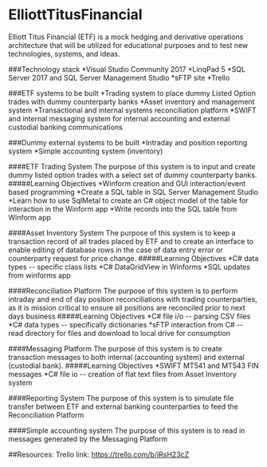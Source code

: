 # ElliottTitusFinancial
Elliott Titus Financial (ETF) is a mock hedging and derivative operations architecture that will be utilized for educational purposes and to test new technologies, systems, and ideas.

###Technology stack
*Visual Studio Community 2017
*LinqPad 5
*SQL Server 2017 and SQL Server Management Studio
*sFTP site
*Trello

###ETF systems to be built
*Trading system to place dummy Listed Option trades with dummy counterparty banks
*Asset inventory and management system
*Transactional and internal systems reconciliation platform
*SWIFT and internal messaging system for internal accounting and external custodial banking communications

###Dummy external systems to be built
*Intraday and position reporting system
*Simple accounting system (inventory)

####ETF Trading System
The purpose of this system is to input and create dummy listed option trades with a select set of dummy counterparty banks.
#####Learning Objectives
*Winform creation and GUI interaction/event based programming
*Create a SQL table in SQL Server Management Studio
*Learn how to use SqlMetal to create an C# object model of the table for interaction in the Winform app
*Write records into the SQL table from Winform app

####Asset Inventory System
The purpose of this system is to keep a transaction record of all trades placed by ETF and to create an interface to enable editing of database rows in the case of data entry error or counterparty request for price change.
#####Learning Objectives
*C# data types -- specific class lists
*C# DataGridView in Winforms
*SQL updates from winforms app

####Reconciliation Platform
The purpose of this system is to perform intraday and end of day position reconciliations with trading counterparties, as it is mission critical to ensure all positions are reconciled prior to next days business
#####Learning Objectives
*C# file i/o -- parsing CSV files
*C# data types -- specifically dictionaries
*sFTP interaction from C# -- read directory for files and download to local drive for consumption

####Messaging Platform
The purpose of this system is to create transaction messages to both internal (accounting system) and external (custodial bank).
#####Learning Objectives
*SWIFT MT541 and MT543 FIN messages
*C# file io -- creation of flat text files from Asset Inventory system

####Reporting System
The purpose of this system is to simulate file transfer between ETF and external banking counterparties to feed the Reconciliation Platform

####Simple accounting system
The purpose of this system is to read in messages generated by the Messaging Platform


##Resources:
Trello link: https://trello.com/b/jRsH23cZ

